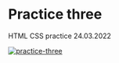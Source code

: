 # Practice three
HTML CSS practice 24.03.2022

[![practice-three](https://img.shields.io/badge/-Website%20in%20action-000000?logo=GitHub&logoColor=ffe0b5&style=flat&labelColor=000000)](https://candiddeer.github.io/practice-three/)
